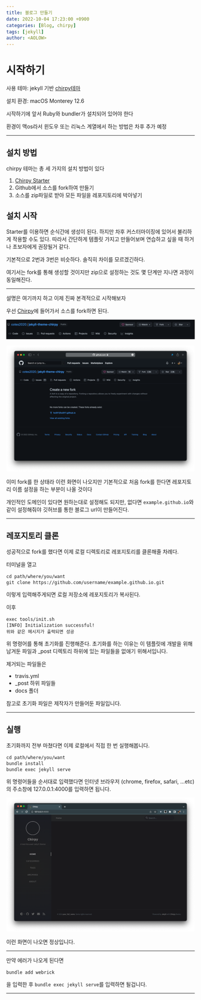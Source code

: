 ```yaml
---
title: 블로그 만들기
date: 2022-10-04 17:23:00 +0900
categories: [Blog, chirpy]
tags: [jekyll]
author: <AOLOW>
---
```


# 시작하기

사용 테마: jekyll 기반 [chirpy테마](https://github.com/cotes2020/jekyll-theme-chirpy)

설치 환경: macOS Monterey 12.6

시작하기에 앞서 Ruby와 bundler가 설치되어 있어야 한다

환경이 맥os라서 윈도우 또는 리눅스 계열에서 하는 방법은 차후 추가 예정

---

## 설치 방법

chirpy 테마는 총 세 가지의 설치 방법이 있다

1. [Chirpy Starter](https://github.com/cotes2020/chirpy-starter/generate)
2. Github에서 소스를 fork하여 만들기
3. 소스를 zip파일로 받아 모든 파일을 레포지토리에 박아넣기



## 설치 시작

Starter를 이용하면 순식간에 생성이 된다. 하지만 차후 커스터마이징에 있어서 불리하게 작용할 수도 있다. 따라서 간단하게 템플릿 가지고  만들어보며 연습하고 싶을 때 하거나 초보자에게 권장될거 같다.

기본적으로 2번과 3번은 비슷하다. 솔직히 차이를 모르겠긴하다.



여기서는 fork를 통해 생성할 것이지만 zip으로 설정하는 것도 몇 단계만 지나면 과정이 동일해진다.

---

설명은 여기까지 하고 이제 진짜 본격적으로 시작해보자

우선 [Chirpy](https://github.com/cotes2020/jekyll-theme-chirpy)에 들어가서 소스를 fork하면 된다.

![fork](/assets/img/img/22-10/1-1.png)

![fork2](/assets/img/img/22-10/1-2.png)

이미 fork를 한 상태라 이런 화면이 나오지만 기본적으로 처음 fork를 한다면 레포지토리 이름 설정을 하는 부분이 나올 것이다

개인적인 도메인이 있다면 원하는대로 설정해도 되지만, 없다면 `example.github.io`와같이 설정해줘야 깃허브를 통한 블로그 url이 만들어진다.

---

## 레포지토리 클론

성공적으로 fork를 했다면 이제 로컬 디렉토리로 레포지토리를 클론해줄 차례다.



터미널을 열고

```terminal
cd path/where/you/want
git clone https://github.com/username/example.github.io.git
```

이렇게 입력해주게되면 로컬 저장소에 레포지토리가 복사된다.



이후

```terminal
exec tools/init.sh
[INFO] Initialization successful!
위와 같은 메시지가 출력되면 성공
```

위 명령어를 통해 초기화를 진행해준다. 초기화를 하는 이유는 이 템플릿에 개발을 위해 남겨둔 파일과 _post 디렉토리 하위에 있는 파일들을 없애기 위해서입니다.

제거되는 파일들은

- travis.yml
- _post 하위 파일들
- docs 폴더

참고로 초기화 파일은 제작자가 만들어둔 파일입니다.

---

## 실행

초기화까지 전부 마쳤다면 이제 로컬에서 직접 한 번 실행해봅니다.

```terminal
cd path/where/you/want
bundle install
bundle exec jekyll serve
```

위 명령어들을 순서대로 입력했다면 인터넷 브라우저 (chrome, firefox, safari, …etc)의 주소창에 127.0.0.1:4000를 입력하면 됩니다.

![chrome](/assets/img/img/22-10/1-3.png)

이런 화면이 나오면 정상입니다.

---

만약 에러가 나오게 된다면

```terminal
bundle add webrick
```

을 입력한 후 `bundle exec jekyll serve`를 입력하면 될겁니다.

---

